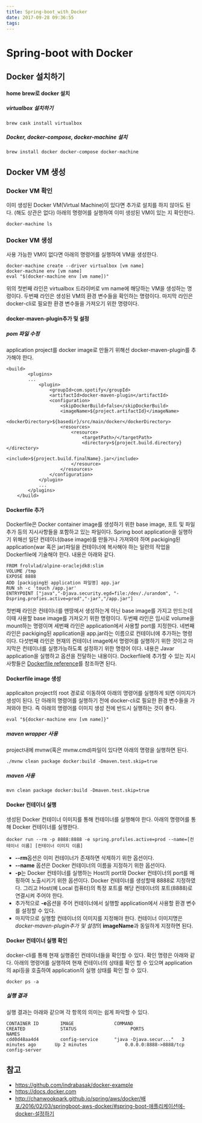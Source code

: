 ```yaml
---
title: Spring-boot_with_Docker
date: 2017-09-28 09:36:55
tags:
---
```


# Spring-boot with Docker

## Docker 설치하기

#### home brew로 docker 설치

##### virtualbox 설치하기

```
brew cask install virtualbox
```

##### Docker, docker-compose, docker-machine 설치

```
brew install docker docker-compose docker-machine
```

## Docker VM 생성
### Docker VM 확인
이미 생성된 Docker VM(Virtual Machine)이 있다면 추가로 설치를 하지 않아도 된다. (해도 상관은 없다)
아래의 명령어를 실행하여 이미 생성된 VM이 있는 지 확인한다.
```
docker-machine ls
```
### Docker VM 생성
사용 가능한 VM이 없다면 아래의 명령어를 실행하여 VM을 생성한다.
```
docker-machine create --driver virtualbox [vm name]
docker-machine env [vm name]
eval "$(docker-machine env [vm name])"
```
위의 첫번째 라인은 virtualbox 드라이버로 vm name에 해당하는 VM을 생성하는 명령이다.
두번째 라인은 생성된 VM의 환경 변수들을 확인하는 명령이다.
마지막 라인은 docker-cli로 필요한 환경 변수들을 가져오기 위한 명령이다.

#### docker-maven-plugin추가 및 설정
##### pom 파일 수정
application project를 docker image로 만들기 위해선 docker-maven-plugin를 추가해야 한다.

```
<build>
        <plugins>
        ...
            <plugin>
                <groupId>com.spotify</groupId>
                <artifactId>docker-maven-plugin</artifactId>
                <configuration>
                    <skipDockerBuild>false</skipDockerBuild>
                    <imageName>${project.artifactId}</imageName>
                    <dockerDirectory>${basedir}/src/main/docker</dockerDirectory>
                    <resources>
                        <resource>
                            <targetPath>/</targetPath>
                            <directory>${project.build.directory}</directory>
                            <include>${project.build.finalName}.jar</include>
                        </resource>
                    </resources>
                </configuration>
            </plugin>
            ...
        </plugins>
    </build>
```
#### Dockerfile 추가
Dockerfile은 Docker container image를 생성하기 위한 base image, 포트 및 파일 추가 등의 지시사항들을 포함하고 있는 파일이다.
Spring boot application을 실행하기 위해선 일단 컨테이너(base image)를 만들거나 가져와야 하며 packiging된 application(war 혹은 jar)파일을 컨테이너에 복사해야 하는 일련의 작업을 Dockerfile에 기술해야 한다.
내용은 아래와 같다.

```
FROM frolvlad/alpine-oraclejdk8:slim
VOLUME /tmp
EXPOSE 8888
ADD [packiging된 application 파일명] app.jar
RUN sh -c 'touch /app.jar'
ENTRYPOINT ["java","-Djava.security.egd=file:/dev/./urandom", "-Dspring.profies.active=prod","-jar","/app.jar"]
```
첫번째 라인은 컨테이너를 맨땅에서 생성하는게 아닌 base image를 가지고 만드는데 이때 사용할 base image를 가져오기 위한 명령이다.
두번째 라인은 임시로 volume을 mount하는 명령이며
세번째 라인은 application에서 사용할 port를 지정한다.
네번째 라인은 packiging된 application을 app.jar라는 이름으로 컨테이너에 추가하는 명령이다.
다섯번째 라인은 현재의 컨테이너 image에서 명령어를 실행하기 위한 것이고
마지막은 컨테이너를 실행가능하도록 설정하기 위한 명령어 이다. 내용은 Javar application을 실행하고 옵션을 전달하는 내용이다.
Dockerfile에 추가할 수 있는 지시사항들은 [Dockerfile reference](https://docs.docker.com/engine/reference/builder/)를 참조하면 된다.

#### Dockerfile image 생성
applicaiton project의 root 경로로 이동하여 아래의 명령어를 실행하게 되면 이미지가 생성이 된다.
단 아래의 명령어를 실행하기 전에 docker-cli로 필요한 환경 변수들을 가져와야 한다. 즉 아래의 명령어를 이미지 생성 전에 반드시 실행하는 것이 좋다.

```
eval "${docker-machine env [vm name]}"
```


##### maven wrapper 사용
project내에 mvnw(혹은 mvnw.cmd)파일이 있다면 아래의 명령을 실행하면 된다.

```
./mvnw clean package docker:build -Dmaven.test.skip=true
```

##### maven 사용

```
mvn clean package docker:build -Dmaven.test.skip=true
```

#### Docker 컨테이너 실행
생성된 Docker 컨테이너 이미지를 통해 컨테이너를 실행해야 한다.  아래의 명령어를 통해 Docker 컨테이너를 실행한다.

```
docker run --rm -p 8888:8888 -e spring.profiles.active=prod --name=[컨테이너 이름] [컨테이너 이미지 이름]
```
* **--rm**옵션은 이미 컨테이너가 존재하면 삭제하기 위한 옵션이다.
* **--name** 옵션은 Docker 컨테이너의 이름을 지정하기 위한 옵션이다.
* **-p**는 Docker 컨테이너를 실행하는 Host의 port와 Docker 컨테이너의 port를 매핑하여 노출시키기 위한 옵션이다. Docker 컨테이너를 생성할때 8888로 지정하였다. 그리고 Host(예 Local 컴퓨터)의 특정 포트를 해당 컨테이너의 포트(8888)로 연결시켜 주어야 한다.
* 추가적으로 **-e**옵션을 주어 컨테이너에서 실행할 application에서 사용할 환경 변수를 설정할 수 있다.
* 마지막으로 실행할 컨테이너의 이미지를 지정해야 한다. 컨테이너 이미지명은 *docker-maven-plugin추가 및 설정*의 **imageName**과 동일하게 지정하면 된다.

#### Docker 컨테이너 실행 확인
docker-cli를 통해 현재 실행중인 컨테이너들을 확인할 수 있다. 확인 명령은 아래와 같다. 아래의 명령어를 실행하여 현재 컨테이너의 상태를 확인 할 수 있으며 application의 api등을 호출하여 application의 실행 상태를 확인 할 수 있다.

```
docker ps -a
```

##### 실행 결과
실행 결과는 아래와 같으며 각 항목의 의미는 쉽게 파악할 수 있다.

```
CONTAINER ID        IMAGE               COMMAND                  CREATED             STATUS                    PORTS                    NAMES
cdd0d48aa4d4        config-service      "java -Djava.secur..."   3 minutes ago       Up 2 minutes              0.0.0.0:8888->8888/tcp   config-server
```

## 참고
* https://github.com/indrabasak/docker-example
* https://docs.docker.com
* http://chanwookpark.github.io/spring/aws/docker/배포/2016/02/03/springboot-aws-docker/#spring-boot-애플리케이션에-docker-설정하기
